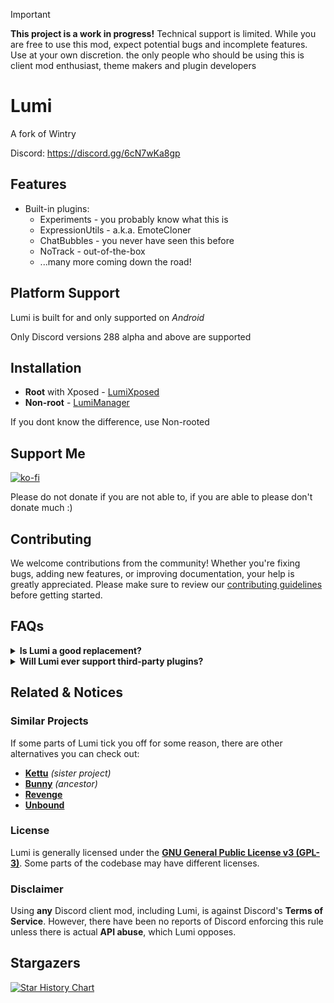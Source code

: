 > [!IMPORTANT]  
> **This project is a work in progress!** Technical support is limited. While you are free to use this mod, expect potential bugs and incomplete features. Use at your own discretion. the only people who should be using this is client mod enthusiast, theme makers and plugin developers

# **Lumi**
A fork of Wintry

Discord: https://discord.gg/6cN7wKa8gp

## Features
- Built-in plugins:
	- Experiments - you probably know what this is
	- ExpressionUtils - a.k.a. EmoteCloner
	- ChatBubbles - you never have seen this before
	- NoTrack - out-of-the-box
	- ...many more coming down the road!

## **Platform Support**
Lumi is built for and only supported on *Android*

Only Discord versions 288 alpha and above are supported

## **Installation**

- **Root** with Xposed - [LumiXposed](https://github.com/C0C0B01/LumiXposed/releases/latest)
- **Non-root** - [LumiManager](https://github.com/C0C0B01/LumiManager/releases/latest)

If you dont know the difference, use Non-rooted

## Support Me
[![ko-fi](https://ko-fi.com/img/githubbutton_sm.svg)](https://ko-fi.com/cocobo1)

Please do not donate if you are not able to, if you are able to please don't donate much :)

## Contributing
We welcome contributions from the community! Whether you're fixing bugs, adding new features, or improving documentation, your help is greatly appreciated. Please make sure to review our [contributing guidelines](./CONTRIBUTING.md) before getting started.
## FAQs

<details>
  <summary>
	  <b>Is Lumi a good replacement?</b>
  </summary>

Depends. If you value plugin stability over variety, Lumi may be a good replacement for you. Lumi is first-party focused, meaning there may be fewer plugins available compared to other client mods, but they will be more stable and reliable.
</details>

<details>
  <summary>
	  <b>Will Lumi ever support third-party plugins?</b>
  </summary>

This is the plan

</details>

## Related & Notices

### **Similar Projects**
If some parts of Lumi tick you off for some reason, there are other alternatives you can check out:
- [**Kettu**](https://github.com/C0C0B01/Kettu) *(sister project)*  
- [**Bunny**](https://github.com/bunny-mod/Bunny) *(ancestor)*  
- [**Revenge**](https://github.com/revenge-mod/)  
- [**Unbound**](https://github.com/unbound-mod/)  

### **License**  
Lumi is generally licensed under the [**GNU General Public License v3 (GPL-3)**](http://www.gnu.org/copyleft/gpl.html). Some parts of the codebase may have different licenses.

### **Disclaimer**  
Using **any** Discord client mod, including Lumi, is against Discord's **Terms of Service**. However, there have been no reports of Discord enforcing this rule unless there is actual **API abuse**, which Lumi opposes.

## Stargazers
[![Star History Chart](https://api.star-history.com/svg?repos=C0C0B01/Lumi&type=Date)](https://star-history.com/#bytebase/star-history&Date)

